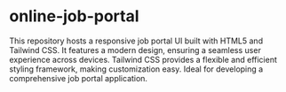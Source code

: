 # online-job-portal
This repository hosts a responsive job portal UI built with HTML5 and Tailwind CSS. It features a modern design, ensuring a seamless user experience across devices. Tailwind CSS provides a flexible and efficient styling framework, making customization easy. Ideal for developing a comprehensive job portal application.

